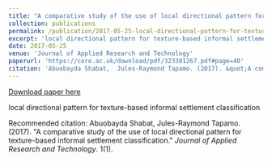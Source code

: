 ```yaml
---
title: "A comparative study of the use of local directional pattern for texture-based informal settlement classification"
collection: publications
permalink: /publication/2017-05-25-local-directional-pattern-for-texture-based-informal-settlement-classification
excerpt: 'local directional pattern for texture-based informal settlement classification'
date: 2017-05-25
venue: 'Journal of Applied Research and Technology'
paperurl: 'https://core.ac.uk/download/pdf/323381267.pdf#page=40'
citation: 'Abuobayda Shabat,  Jules-Raymond Tapamo. (2017). &quot;A comparative study of the use of local directional pattern for texture-based informal settlement classification.&quot; <i>Journal of Applied Research and Technology</i>. 1(1).'
---
```


<a href='https://core.ac.uk/download/pdf/323381267.pdf#page=40'>Download paper here</a>

local directional pattern for texture-based informal settlement classification

Recommended citation: Abuobayda Shabat,  Jules-Raymond Tapamo. (2017). "A comparative study of the use of local directional pattern for texture-based informal settlement classification." <i>Journal of Applied Research and Technology</i>. 1(1).